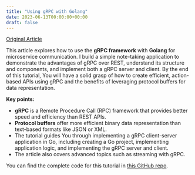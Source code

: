 ```yaml
---
title: "Using gRPC with Golang"
date: 2023-06-13T00:00:00+00:00
draft: false
---
```


[Original Article](https://speedscale.com/2022/05/03/using-grpc-with-golang/)

This article explores how to use the **gRPC framework** with **Golang** for microservice communication. I build a simple note-taking application to demonstrate the advantages of gRPC over REST, understand its structure and components, and implement both a gRPC server and client. By the end of this tutorial, You will have a solid grasp of how to create efficient, action-based APIs using gRPC and the benefits of leveraging protocol buffers for data representation.

**Key points:**

*   **gRPC** is a Remote Procedure Call (RPC) framework that provides better speed and efficiency than REST APIs.
*   **Protocol buffers** offer more efficient binary data representation than text-based formats like JSON or XML.
*   The tutorial guides You through implementing a gRPC client-server application in Go, including creating a Go project, implementing application logic, and implementing the gRPC server and client.
*   The article also covers advanced topics such as streaming with gRPC.

You can find the complete code for this tutorial in [this GitHub repo](https://github.com/xNok/go-grpc-demo).
